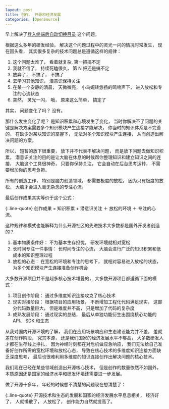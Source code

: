 ```yaml
---
layout: post
title: 创作、 开源和经济发展
categories: [OpenSource]
---
```


早上解决了[登入终端后自动切换目录](https://manateelazycat.github.io/2020/03/15/change-dir-after-login-shell.html) 这个问题。

根据这么多年的研发经验， 解决这个问题过程中的灵光一闪的情况时常发生， 现在回头看， 其实很多复杂的技术问题总是遵循这样的规律：

1. 这个问题太难了， 看着就复杂, 第一把搞不定
2. 我就不信了， 持续死瞌很久， 第 N 把还是搞不定
3. 放弃了， 不搞了， 不搞了
4. 去学习其他知识， 潜意识保持关注
5. 在某一个安静的清晨， 天微微亮， 小鸟婉转悠扬的鸣啼声下， 进入放松和专注的心流状态
6. 突然， 灵光一闪， 哦， 原来这么简单， 搞定了

其实， 问题变化了吗？ 没有。

那什么发生变化了呢？
是知识积累和心境发生了变化， 当时你解决不了问题的关键是解决方案需要多个知识模块产生连接才能解决， 你当时的知识体系是不完善的， 在缺少对某块知识的掌握下， 无法对多个知识模块产生连接， 从而创造出解决问题的方案。

所以， 短暂的放下很重要， 放下并不代表不解决问题， 而是放下问题去做知识积累， 潜意识关注的目的是让大脑在休息的时候帮你整理知识和建立知识之间的连接， 大脑这个工具很神奇， 只要你保持关注， 它会自动在后台思考运转， 不需要增加你的思考负担。

所有的创造工作， 特别是脑力创造领域， 都需要极度的放松， 因为只有极度的放松， 大脑才会进入毫无杂念的专注心流。

最后创作成果其实等价于这个公式：

{:.line-quote}
创作成果 = 知识积累 + 潜意识关注 ＋ 放松的环境 ＋ 专注的心流。

这种规律和模式也能解释为什么开源社区的先进技术大多数都是国外开发者创造的？
1. 基本物质条件好： 不为基本生存担忧， 研发环境就相对宽松
2. 长时间专注一件事情： 长时间专注的心流， 大脑会进行广泛的知识积累和低成本的知识整理过程
3. 放松的心态： 在宽松的环境和专注的思考下， 就相对容易进入放松的状态， 为多个知识模块产生连接准备创作机会

大多数开源项目并不是超多核心技术堆叠的， 大多数开源项目都遵循下面的模式：

1. 项目创作阶段： 通过多维度知识连接攻克了核心技术
2. 现实对接阶段： 根据项目的应用场景， 不断增加工程化代码满足现实， 这部分代码数量巨大， 但是难度并不高， 只是增加了代码的复杂度
3. 成熟发展阶段： 通过现实的总结， 最后从单独功能衍生出围绕核心功能的 API、 SDK 和生态

从我对国内开源环境的了解， 我们在应用场景响应和生态建设能力并不差， 差就差在创作阶段， 究其本源， 还是我们国家的经济发展水平不够高， 大多数研发人才都在生存线上挣扎， 因为神经时刻都在对危机做应急响应， 我们无法给自己准备好创作所需的宽松环境和放松心态， 导致在核心技术的多维度知识连接方面缺乏深度思考， 最后也很难利用多维度的知识连接创作出解决问题的核心技术。

我们现在已经在某些领域创造出开源核心技术， 但是创作的数量依然不如国外， 本质原因还是国家的经济水平和研发环境还需要进一步发展。

做了开源十多年， 年轻的时候想不清楚的问题现在想清楚了：

{:.line-quote}
开源技术和生态的发展和国家的经济发展水平息息相关， 经济好了， 人就懒散了， 人放松了， 创作能力自然就提高了。
